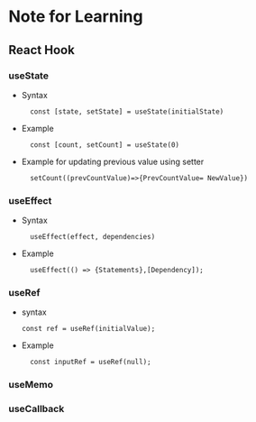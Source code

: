 # Note for Learning

## React Hook

### useState
-
    Syntax

        const [state, setState] = useState(initialState)
-
    Example

        const [count, setCount] = useState(0)
-
    Example for updating previous value using setter

        setCount((prevCountValue)=>{PrevCountValue= NewValue})
        
### useEffect
-
    Syntax

        useEffect(effect, dependencies)
-
    Example

        useEffect(() => {Statements},[Dependency]);
### useRef
-   syntax

        const ref = useRef(initialValue);
- Example

        const inputRef = useRef(null);
### useMemo
### useCallback

